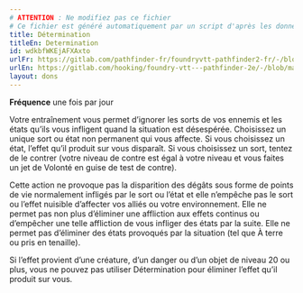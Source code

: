 ```yaml
---
# ATTENTION : Ne modifiez pas ce fichier
# Ce fichier est généré automatiquement par un script d'après les données du module Foundry VTT officiel et de sa traduction
title: Détermination
titleEn: Determination
id: wdkbfWKEjAFXAxto
urlFr: https://gitlab.com/pathfinder-fr/foundryvtt-pathfinder2-fr/-/blob/master/data/feats/wdkbfWKEjAFXAxto.htm
urlEn: https://gitlab.com/hooking/foundry-vtt---pathfinder-2e/-/blob/master/packs/data/feats.db/determination.json
layout: dons
---
```

**Fréquence** une fois par jour

Votre entraînement vous permet d’ignorer les sorts de vos ennemis et les états qu’ils vous infligent quand la situation est désespérée. Choisissez un unique sort ou état non permanent qui vous affecte. Si vous choisissez un état, l’effet qu’il produit sur vous disparaît. Si vous choisissez un sort, tentez de le contrer (votre niveau de contre est égal à votre niveau et vous faites un jet de Volonté en guise de test de contre).

Cette action ne provoque pas la disparition des dégâts sous forme de points de vie normalement infligés par le sort ou l’état et elle n’empêche pas le sort ou l’effet nuisible d’affecter vos alliés ou votre environnement. Elle ne permet pas non plus d’éliminer une affliction aux effets continus ou d’empêcher une telle affliction de vous infliger des états par la suite. Elle ne permet pas d’éliminer des états provoqués par la situation (tel que À terre ou pris en tenaille).

Si l’effet provient d’une créature, d’un danger ou d’un objet de niveau 20 ou plus, vous ne pouvez pas utiliser Détermination pour éliminer l’effet qu’il produit sur vous.
